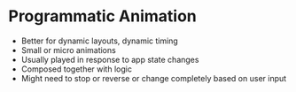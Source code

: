 #  Programmatic Animation

* Better for dynamic layouts, dynamic timing
* Small or micro animations
* Usually played in response to app state changes
* Composed together with logic
* Might need to stop or reverse or change completely based on user input

